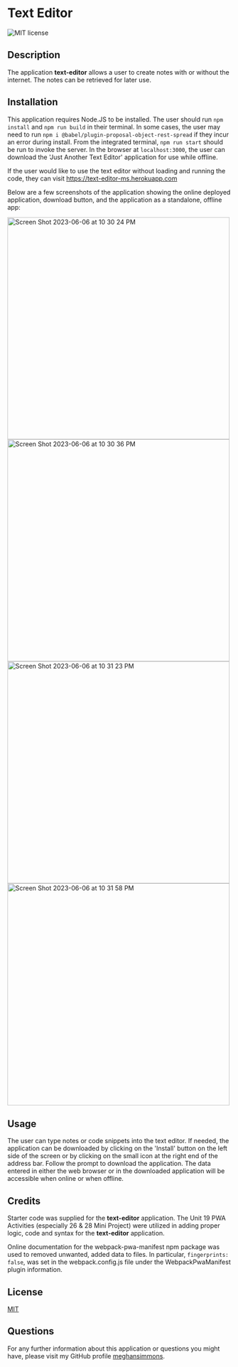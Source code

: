 # Text Editor

![MIT license](https://img.shields.io/badge/license-MIT-blue.svg)

## Description
The application **text-editor** allows a user to create notes with or without the internet. The notes can be retrieved for later use. 

## Installation
This application requires Node.JS to be installed. The user should run ```npm install``` and ```npm run build``` in their terminal. In some cases, the user may need to run 
```npm i @babel/plugin-proposal-object-rest-spread``` if they incur an error during install. From the integrated terminal, ```npm run start``` should be run to invoke the server. In the browser at ```localhost:3000```, the user can download the 'Just Another Text Editor' application for use while offline.

If the user would like to use the text editor without loading and running the code, they can visit https://text-editor-ms.herokuapp.com

Below are a few screenshots of the application showing the online deployed application, download button, and the application as a standalone, offline app:

<img width="500" alt="Screen Shot 2023-06-06 at 10 30 24 PM" src="https://github.com/meghansimmons/text-editor/assets/128755783/05046873-2de7-4b81-807a-9fedfb23fd59">
<img width="500" alt="Screen Shot 2023-06-06 at 10 30 36 PM" src="https://github.com/meghansimmons/text-editor/assets/128755783/de7ec377-7047-42f0-a2cc-55210181f32f">
<img width="500" alt="Screen Shot 2023-06-06 at 10 31 23 PM" src="https://github.com/meghansimmons/text-editor/assets/128755783/e0594ebe-9909-40e2-8965-2122ede7aa6b">
<img width="500" alt="Screen Shot 2023-06-06 at 10 31 58 PM" src="https://github.com/meghansimmons/text-editor/assets/128755783/33ae6d12-5d8c-4f70-9c1e-076fe37241e3">

## Usage
The user can type notes or code snippets into the text editor.  If needed, the application can be downloaded by clicking on the 'Install' button on the left side of the screen or by clicking on the small icon at the right end of the address bar. Follow the prompt to download the application. The data entered in either the web browser or in the downloaded application will be accessible when online or when offline.

## Credits
Starter code was supplied for the **text-editor** application. The Unit 19 PWA Activities (especially 26 & 28 Mini Project) were utilized in adding proper logic, code and syntax for the **text-editor** application.

Online documentation for the webpack-pwa-manifest npm package was used to removed unwanted, added data to files. In particular, ```fingerprints: false```, was set in the webpack.config.js file under the WebpackPwaManifest plugin information.

## License
[MIT](https://choosealicense.com/licenses/mit/)

## Questions
For any further information about this application or questions you might have, please visit my GitHub profile
[meghansimmons](https://github.com/meghansimmons/text-editor).
